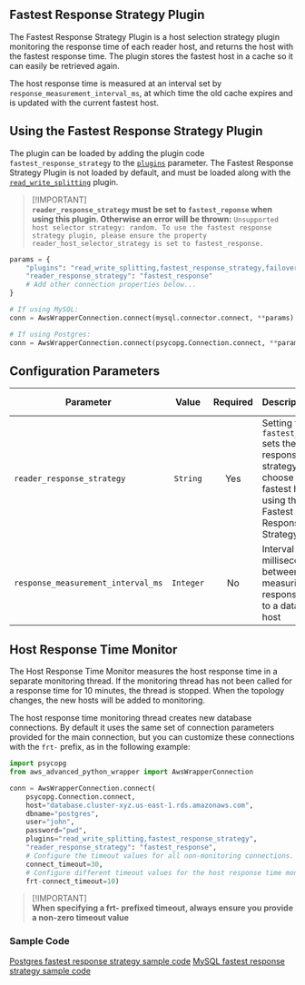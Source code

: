 ## Fastest Response Strategy Plugin
The Fastest Response Strategy Plugin is a host selection strategy plugin monitoring the response time of each reader host, and returns the host with the fastest response time. The plugin stores the fastest host in a cache so it can easily be retrieved again.

The host response time is measured at an interval set by `response_measurement_interval_ms`, at which time the old cache expires and is updated with the current fastest host.

## Using the Fastest Response Strategy Plugin

The plugin can be loaded by adding the plugin code `fastest_response_strategy` to the [`plugins`](../UsingThePythonDriver.md#aws-advanced-python-driver-parameters) parameter. The Fastest Response Strategy Plugin is not loaded by default, and must be loaded along with the [`read_write_splitting`](https://github.com/awslabs/aws-advanced-python-wrapper/blob/main/docs/using-the-python-driver/using-plugins/UsingTheReadWriteSplittingPlugin.md) plugin.

> [!IMPORTANT]\
> **`reader_response_strategy` must be set to `fastest_reponse` when using this plugin. Otherwise an error will be thrown:** 
> `Unsupported host selector strategy: random. To use the fastest response strategy plugin, please ensure the property reader_host_selector_strategy is set to fastest_response.`

```python
params = {
    "plugins": "read_write_splitting,fastest_response_strategy,failover,host_monitoring",
    "reader_response_strategy": "fastest_response"
    # Add other connection properties below...
}

# If using MySQL:
conn = AwsWrapperConnection.connect(mysql.connector.connect, **params)

# If using Postgres:
conn = AwsWrapperConnection.connect(psycopg.Connection.connect, **params)
```

## Configuration Parameters
| Parameter                          |   Value   | Required | Description                                                                                             | Default Value     |
|------------------------------------|:---------:|:--------:|:--------------------------------------------------------------------------------------------------------|-------------------|
| `reader_response_strategy`         | `String`  |   Yes    | Setting to `fastest_reponse` sets the reader response strategy to choose the fastest host using the Fastest Response Strategy Plugin | `random` |
| `response_measurement_interval_ms` | `Integer` |    No    | Interval in milliseconds between measuring response time to a database host                             | `30_000`          |


## Host Response Time Monitor
The Host Response Time Monitor measures the host response time in a separate monitoring thread. If the monitoring thread has not been called for a response time for 10 minutes, the thread is stopped. When the topology changes, the new hosts will be added to monitoring.

The host response time monitoring thread creates new database connections. By default it uses the same set of connection parameters provided for the main connection, but you can customize these connections with the `frt-` prefix, as in the following example:

```python
import psycopg
from aws_advanced_python_wrapper import AwsWrapperConnection

conn = AwsWrapperConnection.connect(
    psycopg.Connection.connect,
    host="database.cluster-xyz.us-east-1.rds.amazonaws.com",
    dbname="postgres",
    user="john",
    password="pwd",
    plugins="read_write_splitting,fastest_response_strategy",
    "reader_response_strategy": "fastest_response",
    # Configure the timeout values for all non-monitoring connections.
    connect_timeout=30,
    # Configure different timeout values for the host response time monitoring connection.
    frt-connect_timeout=10)
```

> [!IMPORTANT]\
> **When specifying a frt- prefixed timeout, always ensure you provide a non-zero timeout value**

### Sample Code
[Postgres fastest response strategy sample code](../../examples/PGFastestResponseStrategy.py)
[MySQL fastest response strategy sample code](../../examples/MySQLFastestResponseStrategy.py)  